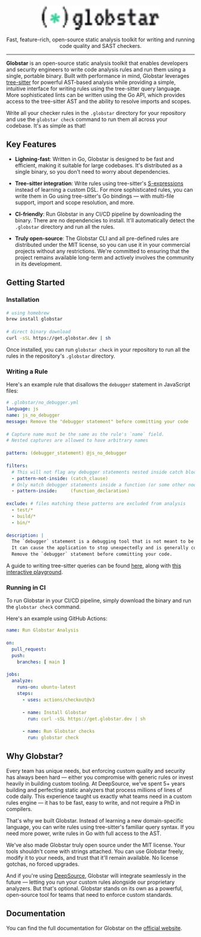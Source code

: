 <p align="center">
  <picture>
    <source media="(prefers-color-scheme: dark)" srcset="./docs/public/img/logo-wordmark-dark.svg">
    <img alt="Globstar" src="./docs/public/img/logo-wordmark.svg" height="64">
  </picture>
  <p align="center">Fast, feature-rich, open-source static analysis toolkit for writing and running code quality and SAST checkers.</p>
  <hr />
</p>

**Globstar** is an open-source static analysis toolkit that enables developers and security engineers to write code analysis rules and run them using a single, portable binary. Built with performance in mind, Globstar leverages [tree-sitter](https://tree-sitter.github.io/tree-sitter/) for powerful AST-based analysis while providing a simple, intuitive interface for writing rules using the tree-sitter query language. More sophisticated lints can be written using the Go API, which provides access to the tree-sitter AST and the ability to resolve imports and scopes.

Write all your checker rules in the `.globstar` directory for your repository and use the `globstar check` command to run them all across your codebase. It's as simple as that!

## Key Features

* **Lighning-fast**: Written in Go, Globstar is designed to be fast and efficient, making it suitable for large codebases. It's distributed as a single binary, so you don't need to worry about dependencies.

* **Tree-sitter integration**: Write rules using tree-sitter's [S-expressions](https://tree-sitter.github.io/tree-sitter/using-parsers/queries/1-syntax.html) instead of learning a custom DSL. For more sophisticated rules, you can write them in Go using tree-sitter's Go bindings — with multi-file support, import and scope resolution, and more.

* **CI-friendly**: Run Globstar in any CI/CD pipeline by downloading the binary. There are no dependencies to install. It'll automatically detect the `.globstar` directory and run all the rules.

* **Truly open-source**: The Globstar CLI and all pre-defined rules are distributed under the MIT license, so you can use it in your commercial projects without any restrictions. We're committed to ensuring that the project remains available long-term and actively involves the community in its development.

## Getting Started

### Installation

```bash
# using homebrew
brew install globstar

# direct binary download
curl -sSL https://get.globstar.dev | sh
```

Once installed, you can run `globstar check` in your repository to run all the rules in the repository's `.globstar` directory.

### Writing a Rule

Here's an example rule that disallows the `debugger` statement in JavaScript files:

```yml
# .globstar/no_debugger.yml
language: js 
name: js_no_debugger 
message: Remove the "debugger statement" before committing your code

# Capture name must be the same as the rule's `name` field.
# Nested captures are allowed to have arbitrary names

pattern: (debugger_statement) @js_no_debugger 

filters:
  # This will not flag any debugger statements nested inside catch blocks
  - pattern-not-inside: (catch_clause)
  # Only match debugger statements inside a function (or some other node that is inside a function)
  - pattern-inside:     (function_declaration)

exclude: # files matching these patterns are excluded from analysis
  - test/*
  - build/*
  - bin/*

description: |
  The `debugger` statement is a debugging tool that is not meant to be committed to the repository.
  It can cause the application to stop unexpectedly and is generally considered bad practice.
  Remove the `debugger` statement before committing your code.
```

A guide to writing tree-sitter queries can be found [here](https://tree-sitter.github.io/tree-sitter/using-parsers/queries/index.html), along with [this interactive playground](https://tree-sitter.github.io/tree-sitter/7-playground.html).

### Running in CI

To run Globstar in your CI/CD pipeline, simply download the binary and run the `globstar check` command.

Here's an example using GitHub Actions:

```yaml
name: Run Globstar Analysis

on:
  pull_request:
  push:
    branches: [ main ]

jobs:
  analyze:
    runs-on: ubuntu-latest
    steps:
      - uses: actions/checkout@v3
            
      - name: Install Globstar
        run: curl -sSL https://get.globstar.dev | sh

      - name: Run Globstar checks
        run: globstar check
```

## Why Globstar?

Every team has unique needs, but enforcing custom quality and security has always been hard — either you compromise with generic rules or invest heavily in building custom tooling. At DeepSource, we've spent 5+ years building and perfecting static analyzers that process millions of lines of code daily. This experience taught us exactly what teams need in a custom rules engine — it has to be fast, easy to write, and not require a PhD in compilers.

That's why we built Globstar. Instead of learning a new domain-specific language, you can write rules using tree-sitter's familiar query syntax. If you need more power, write rules in Go with full access to the AST.

We've also made Globstar truly open source under the MIT license. Your tools shouldn't come with strings attached. You can use Globstar freely, modify it to your needs, and trust that it'll remain available. No license gotchas, no forced upgrades.

And if you're using [DeepSource](https://deepsource.com), Globstar will integrate seamlessly in the future — letting you run your custom rules alongside our proprietary analyzers. But that's optional. Globstar stands on its own as a powerful, open-source tool for teams that need to enforce custom standards.


## Documentation

You can find the full documentation for Globstar on the [official website](https://globstar.dev).
